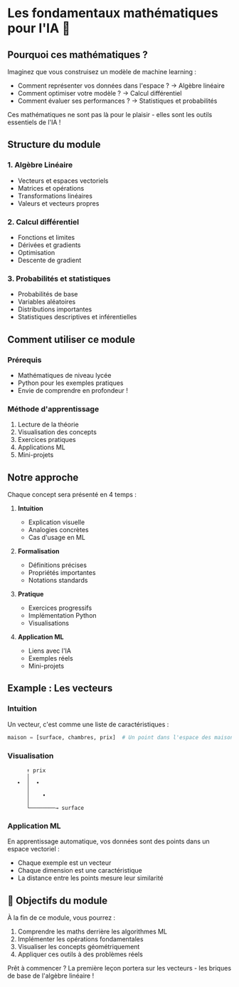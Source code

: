 # Les fondamentaux mathématiques pour l'IA 🔢

## Pourquoi ces mathématiques ?

Imaginez que vous construisez un modèle de machine learning :

- Comment représenter vos données dans l'espace ? → Algèbre linéaire
- Comment optimiser votre modèle ? → Calcul différentiel
- Comment évaluer ses performances ? → Statistiques et probabilités

Ces mathématiques ne sont pas là pour le plaisir - elles sont les outils essentiels de l'IA !

## Structure du module

### 1. Algèbre Linéaire

- Vecteurs et espaces vectoriels
- Matrices et opérations
- Transformations linéaires
- Valeurs et vecteurs propres

### 2. Calcul différentiel

- Fonctions et limites
- Dérivées et gradients
- Optimisation
- Descente de gradient

### 3. Probabilités et statistiques

- Probabilités de base
- Variables aléatoires
- Distributions importantes
- Statistiques descriptives et inférentielles

## Comment utiliser ce module

### Prérequis

- Mathématiques de niveau lycée
- Python pour les exemples pratiques
- Envie de comprendre en profondeur !

### Méthode d'apprentissage

1. Lecture de la théorie
2. Visualisation des concepts
3. Exercices pratiques
4. Applications ML
5. Mini-projets

## Notre approche

Chaque concept sera présenté en 4 temps :

1. **Intuition**

   - Explication visuelle
   - Analogies concrètes
   - Cas d'usage en ML

2. **Formalisation**

   - Définitions précises
   - Propriétés importantes
   - Notations standards

3. **Pratique**

   - Exercices progressifs
   - Implémentation Python
   - Visualisations

4. **Application ML**
   - Liens avec l'IA
   - Exemples réels
   - Mini-projets

## Example : Les vecteurs

### Intuition

Un vecteur, c'est comme une liste de caractéristiques :

```python
maison = [surface, chambres, prix]  # Un point dans l'espace des maisons
```

### Visualisation

```
      ↑ prix
      │
   •  │  •
      │
      │    •
      │
      └────────→ surface
```

### Application ML

En apprentissage automatique, vos données sont des points dans un espace vectoriel :

- Chaque exemple est un vecteur
- Chaque dimension est une caractéristique
- La distance entre les points mesure leur similarité

## 🎯 Objectifs du module

À la fin de ce module, vous pourrez :

1. Comprendre les maths derrière les algorithmes ML
2. Implémenter les opérations fondamentales
3. Visualiser les concepts géométriquement
4. Appliquer ces outils à des problèmes réels

Prêt à commencer ? La première leçon portera sur les vecteurs - les briques de base de l'algèbre linéaire !
